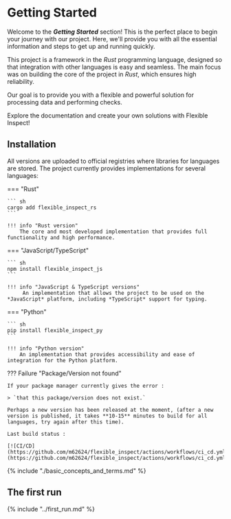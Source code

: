 # Getting Started

Welcome to the ***Getting Started*** section! This is the perfect place to begin your journey with our project. Here, we'll provide you with all the essential information and steps to get up and running quickly.

This project is a framework in the *Rust* programming language, designed so that integration with other languages is easy and seamless. The main focus was on building the core of the project in *Rust*, which ensures high reliability.

Our goal is to provide you with a flexible and powerful solution for processing data and performing checks.

Explore the documentation and create your own solutions with Flexible Inspect!


## Installation

All versions are uploaded to official registries where libraries for languages are stored. The project currently provides implementations for several languages:

=== "Rust"

    ``` sh
    cargo add flexible_inspect_rs
    ```

    !!! info "Rust version"
        The core and most developed implementation that provides full functionality and high performance.

=== "JavaScript/TypeScript"

    ``` sh
    npm install flexible_inspect_js
    ```

    !!! info "JavaScript & TypeScript versions"
         An implementation that allows the project to be used on the *JavaScript* platform, including *TypeScript* support for typing.

=== "Python"

    ``` sh
    pip install flexible_inspect_py
    ```

    !!! info "Python version"
        An implementation that provides accessibility and ease of integration for the Python platform.
        

??? Failure "Package/Version not found"

    If your package manager currently gives the error : 
    
    > `that this package/version does not exist.` 
    
    Perhaps a new version has been released at the moment, (after a new version is published, it takes **10-15** minutes to build for all languages, try again after this time).
    
    Last build status : 
    
    [![CI/CD](https://github.com/m62624/flexible_inspect/actions/workflows/ci_cd.yml/badge.svg)](https://github.com/m62624/flexible_inspect/actions/workflows/ci_cd.yml)

{% include "./basic_concepts_and_terms.md" %}

## The first run
{% include "../first_run.md" %}